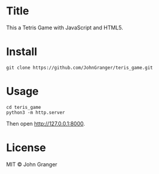 # Title

This a Tetris Game with JavaScript and HTML5.

# Install

```
git clone https://github.com/JohnGranger/teris_game.git
```

# Usage

```
cd teris_game
python3 -m http.server
```

Then open http://127.0.0.1:8000.

# License

MIT © John Granger